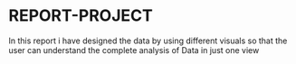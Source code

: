 # REPORT-PROJECT
In this report i have designed the data by using different visuals so that the user can understand the complete analysis of Data in just one view
